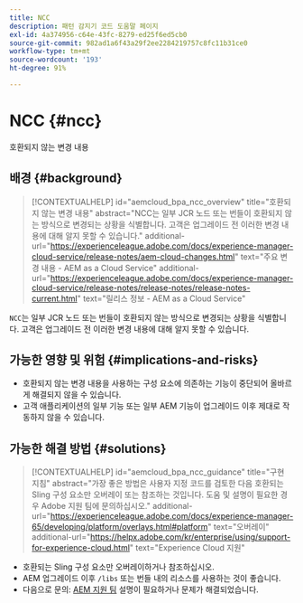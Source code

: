 ```yaml
---
title: NCC
description: 패턴 감지기 코드 도움말 페이지
exl-id: 4a374956-c64e-43fc-8279-ed25f6ed5cb0
source-git-commit: 982ad1a6f43a29f2ee2284219757c8fc11b31ce0
workflow-type: tm+mt
source-wordcount: '193'
ht-degree: 91%

---
```


# NCC {#ncc}

호환되지 않는 변경 내용

## 배경 {#background}

>[!CONTEXTUALHELP]
>id="aemcloud_bpa_ncc_overview"
>title="호환되지 않는 변경 내용"
>abstract="NCC는 일부 JCR 노드 또는 번들이 호환되지 않는 방식으로 변경되는 상황을 식별합니다. 고객은 업그레이드 전 이러한 변경 내용에 대해 알지 못할 수 있습니다."
>additional-url="https://experienceleague.adobe.com/docs/experience-manager-cloud-service/release-notes/aem-cloud-changes.html" text="주요 변경 내용 - AEM as a Cloud Service"
>additional-url="https://experienceleague.adobe.com/docs/experience-manager-cloud-service/release-notes/release-notes/release-notes-current.html" text="릴리스 정보 - AEM as a Cloud Service"

`NCC`는 일부 JCR 노드 또는 번들이 호환되지 않는 방식으로 변경되는 상황을 식별합니다. 고객은 업그레이드 전 이러한 변경 내용에 대해 알지 못할 수 있습니다.

## 가능한 영향 및 위험 {#implications-and-risks}

* 호환되지 않는 변경 내용을 사용하는 구성 요소에 의존하는 기능이 중단되어 올바르게 해결되지 않을 수 있습니다.
* 고객 애플리케이션의 일부 기능 또는 일부 AEM 기능이 업그레이드 이후 제대로 작동하지 않을 수 있습니다.

## 가능한 해결 방법 {#solutions}

>[!CONTEXTUALHELP]
>id="aemcloud_bpa_ncc_guidance"
>title="구현 지침"
>abstract="가장 좋은 방법은 사용자 지정 코드를 검토한 다음 호환되는 Sling 구성 요소만 오버레이 또는 참조하는 것입니다. 도움 및 설명이 필요한 경우 Adobe 지원 팀에 문의하십시오."
>additional-url="https://experienceleague.adobe.com/docs/experience-manager-65/developing/platform/overlays.html#platform" text="오버레이"
>additional-url="https://helpx.adobe.com/kr/enterprise/using/support-for-experience-cloud.html" text="Experience Cloud 지원"

* 호환되는 Sling 구성 요소만 오버레이하거나 참조하십시오.
* AEM 업그레이드 이후 `/libs` 또는 번들 내의 리소스를 사용하는 것이 좋습니다.
* 다음으로 문의: [AEM 지원 팀](https://helpx.adobe.com/kr/enterprise/using/support-for-experience-cloud.html) 설명이 필요하거나 문제가 해결되었습니다.
